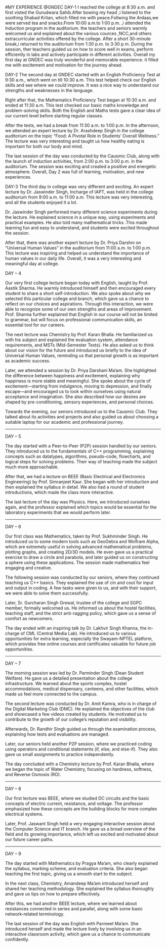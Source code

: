#MY EXPERIENCE @GNDEC
DAY-1
I reached the college at 8:30 a.m. and first visted the Gurudwara Sahib.After bowing my head ,i listened to the soothing Shabad Kritan, which filled me with peace.Follwing the Ardaas,we were served tea and snacks.From 10:00 a.m.to 1:00 p.m. ,i attended the Induction program in the auditorium. the teachers and seniors warmly welcomed us and explained about the various cources ,NCC,and others extracurricular activities offered by the college. 
After a short 30-minute break,i returned to the auditorium from 1:30 p.m. to 3:30 p.m. During the session, ther teachers guided us on how to score well in exams, perform efficiently in labs and actively participate in different activities. Overall my first day at GNDEC was truly wonderful and memorable experience. it filled me with excitement and motivation for the journey ahead. 

DAY-2 
The second day at GNDEC started with an English Proficiency Test at 9:30 a.m., which went on till 10:30 a.m. This test helped check our English skills and see where we could improve. It was a nice way to understand our strengths and weaknesses in the language.

Right after that, the Mathematics Proficiency Test began at 10:30 a.m. and ended at 11:30 a.m. This test checked our basic maths knowledge and problem-solving skills. Both the English and Maths tests gave a clear idea of our current level before starting regular classes.

After the tests, we had a break from 11:30 a.m. to 1:00 p.m. In the afternoon, we attended an expert lecture by Dr. Arashdeep Singh in the college auditorium on the topic “Food: A Pivotal Role in Students’ Overall Wellness.” The lecture was very interesting and taught us how healthy eating is important for both our body and mind.

The last session of the day was conducted by the Causmic Club, along with the launch of induction activities, from 2:00 p.m. to 3:00 p.m. in the auditorium. The session was exciting and created a positive and energetic atmosphere. Overall, Day 2 was full of learning, motivation, and new experiences.

DAY-3 
The third day in college was very different and exciting. An expert lecture by Dr. Jaswinder Singh, Incharge of IAPT, was held in the college auditorium from 9:00 a.m. to 11:00 a.m. This lecture was very interesting, and all the students enjoyed it a lot.

Dr. Jaswinder Singh performed many different science experiments during the lecture. He explained science in a unique way, using experiments and practical examples. He also told  many mathematical tricks .This made learning fun and easy to understand, and students were excited throughout the session.

After that, there was another expert lecture by Dr. Priya Darshni on “Universal Human Values” in the auditorium from 11:00 a.m. to 1:00 p.m. This lecture was inspiring and helped us understand the importance of human values in our daily life. Overall, it was a very interesting and meaningful day at college.

DAY – 4

Our very first college lecture began today with English, taught by Prof. Aastik Sharma. He warmly introduced himself and then encouraged every student to share a short self-introduction. We also spoke about why we selected this particular college and branch, which gave us a chance to reflect on our choices and aspirations. Through this interaction, we were able to recognize some of our own strengths and areas of improvement. Prof. Sharma further explained that English in our course will not be limited to grammar, but will focus on professional communication skills, an essential tool for our careers.

The next lecture was Chemistry by Prof. Karan Bhalla. He familiarized us with his subject and explained the evaluation system, attendance requirements, and MSTs (Mid-Semester Tests). He also asked us to think about our vision for the future and introduced us briefly to the idea of Universal Human Values, reminding us that personal growth is as important as academic success.

Later, we attended a session by Dr. Priya Darshani Ma’am. She highlighted the difference between happiness and excitement, explaining why happiness is more stable and meaningful. She spoke about the cycle of excitement—starting from indulgence, moving to depression, and finally escape—and encouraged us to look within ourselves using natural acceptance and imagination. She also described how our desires are shaped by pre-conditioning, sensory experiences, and personal choices.

Towards the evening, our seniors introduced us to the Causmic Club. They talked about its activities and projects and also guided us about choosing a suitable laptop for our academic and professional journey.


---

DAY – 5

The day started with a Peer-to-Peer (P2P) session handled by our seniors. They introduced us to the fundamentals of C++ programming, explaining concepts such as datatypes, algorithms, pseudo-code, flowcharts, and logical steps for solving problems. Their way of teaching made the subject much more approachable.

After that, we had a lecture on BEEE (Basic Electrical and Electronics Engineering) by Prof. Simranjeet Kaur. She began with her introduction and then explained the syllabus in detail. We also had a round of student introductions, which made the class more interactive.

The last lecture of the day was Physics. Here, we introduced ourselves again, and the professor explained which topics would be essential for the laboratory experiments that we would perform later.


---

DAY – 6

Our first class was Mathematics, taken by Prof. Sukhminder Singh. He introduced us to some modern tools such as GeoGebra and Wolfram Alpha, which are extremely useful in solving advanced mathematical problems, plotting graphs, and creating 2D/3D models. He even gave us a practical exercise to draw a circle and parabola, and later guided us on constructing a sphere using these applications. The session made mathematics feel engaging and creative.

The following session was conducted by our seniors, where they continued teaching us C++ basics. They explained the use of cin and cout for input and output in coding. A few tasks were given to us, and with their support, we were able to solve them successfully.

Later, Sr. Gurcharan Singh Grewal, trustee of the college and SGPC member, formally welcomed us. He informed us about the hostel facilities, teaching staff, and the strict anti-ragging policy, which gave us a sense of comfort as newcomers.

The day ended with an inspiring talk by Dr. Lakhvir Singh Khanna, the in-charge of CML (Central Media Lab). He introduced us to various opportunities for extra learning, especially the Swayam-NPTEL platform, which provides free online courses and certificates valuable for future job opportunities.


---

DAY – 7

The morning session was led by Dr. Parminder Singh (Dean Student Welfare). He gave us a detailed presentation about the college infrastructure. We learned about the sports complex, hostel accommodations, medical dispensary, canteens, and other facilities, which made us feel more connected to the campus.

The second lecture was conducted by Dr. Amit Kamra, who is in charge of the Digital Marketing Club (DMC). He explained the objectives of the club and showcased a few videos created by students. He motivated us to contribute to the growth of our college’s reputation and visibility.

Afterwards, Dr. Randhir Singh guided us through the examination process, explaining how tests and evaluations are managed.

Later, our seniors held another P2P session, where we practiced coding using operators and conditional statements (if, else, and else-if). They also gave us small assignments to practice independently.

The day concluded with a Chemistry lecture by Prof. Karan Bhalla, where we began the topic of Water Chemistry, focusing on hardness, softness, and Reverse Osmosis (RO).


---

DAY – 8

Our first lecture was BEEE, where we studied DC circuits and the basic concepts of electric current, resistance, and voltage. The professor emphasized how these concepts are the building blocks for more complex electrical systems.

Later, Prof. Jaswant Singh held a very engaging interactive session about the Computer Science and IT branch. He gave us a broad overview of the field and its growing importance, which left us excited and motivated about our future career paths.


---

DAY – 9

The day started with Mathematics by Pragya Ma’am, who clearly explained the syllabus, marking scheme, and evaluation criteria. She also began teaching the first topic, giving us a smooth start to the subject.

In the next class, Chemistry, Amandeep Ma’am introduced herself and shared her teaching methodology. She explained the syllabus thoroughly and gave us tips on how to prepare effectively.

After this, we had another BEEE lecture, where we learned about resistances connected in series and parallel, along with some basic network-related terminology.

The last session of the day was English with Parmeet Ma’am. She introduced herself and made the lecture lively by involving us in an interactive classroom activity, which gave us a chance to communicate confidently.
